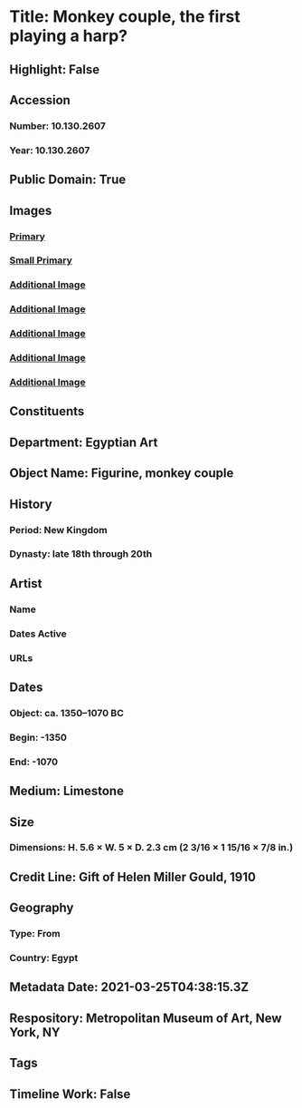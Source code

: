 # Title: Monkey couple, the first playing a harp?
## Highlight: False
## Accession
### Number: 10.130.2607
### Year: 10.130.2607
## Public Domain: True
## Images
### [Primary](https://images.metmuseum.org/CRDImages/eg/original/LC-10_130_2607_EGDP031595.jpg)
### [Small Primary](https://images.metmuseum.org/CRDImages/eg/web-large/LC-10_130_2607_EGDP031595.jpg)
### [Additional Image](https://images.metmuseum.org/CRDImages/eg/original/LC-10_130_2607_EGDP031598.jpg)
### [Additional Image](https://images.metmuseum.org/CRDImages/eg/original/LC-10_130_2607_EGDP031597.jpg)
### [Additional Image](https://images.metmuseum.org/CRDImages/eg/original/LC-10_130_2607_EGDP031596.jpg)
### [Additional Image](https://images.metmuseum.org/CRDImages/eg/original/LC-10_130_2607_EGDP031600.jpg)
### [Additional Image](https://images.metmuseum.org/CRDImages/eg/original/LC-10_130_2607_EGDP031599.jpg)
## Constituents
## Department: Egyptian Art
## Object Name: Figurine, monkey couple
## History
### Period: New Kingdom
### Dynasty: late 18th through 20th
## Artist
### Name
### Dates Active
### URLs
## Dates
### Object: ca. 1350–1070 BC
### Begin: -1350
### End: -1070
## Medium: Limestone
## Size
### Dimensions: H. 5.6 × W. 5 × D. 2.3 cm (2 3/16 × 1 15/16 × 7/8 in.)
## Credit Line: Gift of Helen Miller Gould, 1910
## Geography
### Type: From
### Country: Egypt
## Metadata Date: 2021-03-25T04:38:15.3Z
## Respository: Metropolitan Museum of Art, New York, NY
## Tags
## Timeline Work: False